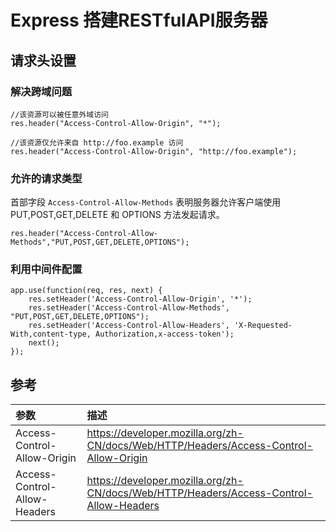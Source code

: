 # Express 搭建RESTfulAPI服务器

## 请求头设置

### 解决跨域问题

```
//该资源可以被任意外域访问
res.header("Access-Control-Allow-Origin", "*");  

//该资源仅允许来自 http://foo.example 访问
res.header("Access-Control-Allow-Origin", "http://foo.example");
```

### 允许的请求类型

首部字段 `Access-Control-Allow-Methods` 表明服务器允许客户端使用 PUT,POST,GET,DELETE 和 OPTIONS 方法发起请求。

```
res.header("Access-Control-Allow-Methods","PUT,POST,GET,DELETE,OPTIONS");
```

### 利用中间件配置

```
app.use(function(req, res, next) {  
    res.setHeader('Access-Control-Allow-Origin', '*');
    res.setHeader('Access-Control-Allow-Methods', "PUT,POST,GET,DELETE,OPTIONS");
    res.setHeader('Access-Control-Allow-Headers', 'X-Requested-With,content-type, Authorization,x-access-token');
    next();  
});
```

## 参考

| 参数                         | 描述                                                         |
| :--------------------------- | :----------------------------------------------------------- |
| Access-Control-Allow-Origin  | <https://developer.mozilla.org/zh-CN/docs/Web/HTTP/Headers/Access-Control-Allow-Origin> |
| Access-Control-Allow-Headers | <https://developer.mozilla.org/zh-CN/docs/Web/HTTP/Headers/Access-Control-Allow-Headers> |


  